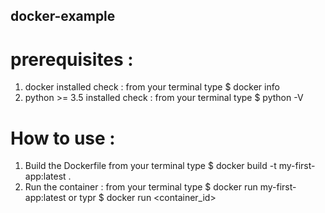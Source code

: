 ## docker-example

# prerequisites :
  1. docker installed
  check : from your terminal type $ docker info
  2. python >= 3.5 installed
  check : from your terminal type $ python -V

# How to use :
  1. Build the Dockerfile
  from your terminal type $ docker build -t my-first-app:latest .
  1. Run the container :
  from your terminal type $ docker run my-first-app:latest
  or typr $ docker run <container_id>

    
